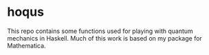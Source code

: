# hoqus

This repo contains some functions used for playing with quantum mechanics in
Haskell. Much of this work is based on my package for Mathematica.
